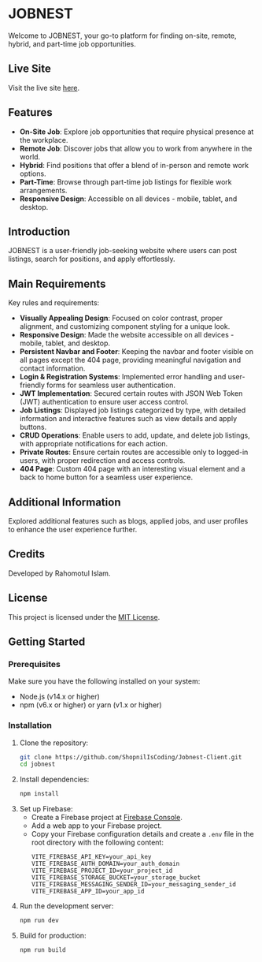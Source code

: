 # JOBNEST

Welcome to JOBNEST, your go-to platform for finding on-site, remote, hybrid, and part-time job opportunities.

## Live Site
Visit the live site [here](https://jobnestbd.web.app/).

## Features
- **On-Site Job**: Explore job opportunities that require physical presence at the workplace.
- **Remote Job**: Discover jobs that allow you to work from anywhere in the world.
- **Hybrid**: Find positions that offer a blend of in-person and remote work options.
- **Part-Time**: Browse through part-time job listings for flexible work arrangements.
- **Responsive Design**: Accessible on all devices - mobile, tablet, and desktop.

## Introduction
JOBNEST is a user-friendly job-seeking website where users can post listings, search for positions, and apply effortlessly.

## Main Requirements
Key rules and requirements:
- **Visually Appealing Design**: Focused on color contrast, proper alignment, and customizing component styling for a unique look.
- **Responsive Design**: Made the website accessible on all devices - mobile, tablet, and desktop.
- **Persistent Navbar and Footer**: Keeping the navbar and footer visible on all pages except the 404 page, providing meaningful navigation and contact information.
- **Login & Registration Systems**: Implemented error handling and user-friendly forms for seamless user authentication.
- **JWT Implementation**: Secured certain routes with JSON Web Token (JWT) authentication to ensure user access control.
- **Job Listings**: Displayed job listings categorized by type, with detailed information and interactive features such as view details and apply buttons.
- **CRUD Operations**: Enable users to add, update, and delete job listings, with appropriate notifications for each action.
- **Private Routes**: Ensure certain routes are accessible only to logged-in users, with proper redirection and access controls.
- **404 Page**: Custom 404 page with an interesting visual element and a back to home button for a seamless user experience.

## Additional Information
Explored additional features such as blogs, applied jobs, and user profiles to enhance the user experience further.

## Credits
Developed by Rahomotul Islam.

## License
This project is licensed under the [MIT License](LICENSE).

## Getting Started

### Prerequisites

Make sure you have the following installed on your system:
- Node.js (v14.x or higher)
- npm (v6.x or higher) or yarn (v1.x or higher)

### Installation

1. Clone the repository:
   ```bash
   git clone https://github.com/ShopnilIsCoding/Jobnest-Client.git
   cd jobnest
2. Install dependencies:
   ```bash
   npm install
3. Set up Firebase:
   - Create a Firebase project at [Firebase Console](https://console.firebase.google.com/).
   - Add a web app to your Firebase project.
   - Copy your Firebase configuration details and create a `.env` file in the root directory with the following content:
     ```plaintext
     VITE_FIREBASE_API_KEY=your_api_key
     VITE_FIREBASE_AUTH_DOMAIN=your_auth_domain
     VITE_FIREBASE_PROJECT_ID=your_project_id
     VITE_FIREBASE_STORAGE_BUCKET=your_storage_bucket
     VITE_FIREBASE_MESSAGING_SENDER_ID=your_messaging_sender_id
     VITE_FIREBASE_APP_ID=your_app_id
     ```
4. Run the development server:
   ```bash
   npm run dev
5. Build for production:
   ```bash
   npm run build
